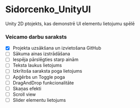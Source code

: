# Sidorcenko_UnityUI
Unity 2D ptojekts, kas demonstrē UI elementu lietojumu spēlē
### Veicamo darbu saraksts
- [x] Projekta uzsākšana un izvietošana GitHub
- [ ] Sākuma ainas izstrādāšana 
- [ ] Iespēja pārslēgties starp ainām
- [ ] Teksta laukus lietojums
- [ ] Izkrītoša saraksta poga lietojums
- [ ] Apģērbs un Toggle poga
- [ ] DragAndDrop funkcionalitāte
- [ ] Skaņas efekti
- [ ] Scroll view
- [ ] Slider elementu lietojums